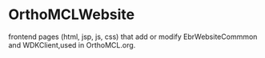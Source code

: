 # OrthoMCLWebsite
frontend pages (html, jsp, js, css) that add or modify EbrWebsiteCommmon and WDKClient,used in OrthoMCL.org.
